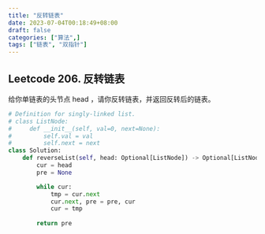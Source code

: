 ```yaml
---
title: "反转链表"
date: 2023-07-04T00:18:49+08:00
draft: false
categories: ["算法",]
tags: ["链表", "双指针"]
---
```


## Leetcode 206. 反转链表
给你单链表的头节点 head ，请你反转链表，并返回反转后的链表。

<!--more-->

```python
# Definition for singly-linked list.
# class ListNode:
#     def __init__(self, val=0, next=None):
#         self.val = val
#         self.next = next
class Solution:
    def reverseList(self, head: Optional[ListNode]) -> Optional[ListNode]:
        cur = head
        pre = None

        while cur:
            tmp = cur.next
            cur.next, pre = pre, cur
            cur = tmp
        
        return pre

```
